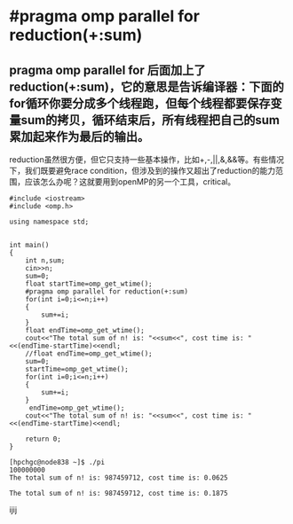 # #pragma omp parallel for reduction(+:sum)

pragma omp parallel for 后面加上了 reduction(+:sum)，它的意思是告诉编译器：下面的for循环你要分成多个线程跑，但每个线程都要保存变量sum的拷贝，循环结束后，所有线程把自己的sum累加起来作为最后的输出。
---
reduction虽然很方便，但它只支持一些基本操作，比如+,-,||,&,&&等。有些情况下，我们既要避免race condition，但涉及到的操作又超出了reduction的能力范围，应该怎么办呢？这就要用到openMP的另一个工具，critical。

```
#include <iostream>
#include <omp.h>

using namespace std;


int main()
{
    int n,sum;
    cin>>n;
    sum=0;
    float startTime=omp_get_wtime();
    #pragma omp parallel for reduction(+:sum)
    for(int i=0;i<=n;i++)
    {
        sum+=i;
    }
    float endTime=omp_get_wtime();
    cout<<"The total sum of n! is: "<<sum<<", cost time is: "<<(endTime-startTime)<<endl;
    //float endTime=omp_get_wtime();
    sum=0;
    startTime=omp_get_wtime();
    for(int i=0;i<=n;i++)
    {
        sum+=i;
    }
     endTime=omp_get_wtime();
    cout<<"The total sum of n! is: "<<sum<<", cost time is: "<<(endTime-startTime)<<endl;

    return 0;
}

[hpchgc@node838 ~]$ ./pi 
100000000
The total sum of n! is: 987459712, cost time is: 0.0625

The total sum of n! is: 987459712, cost time is: 0.1875
```

ijij

